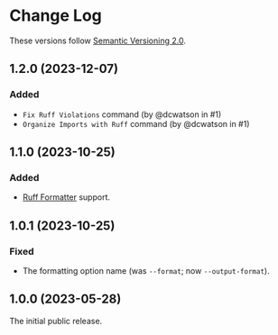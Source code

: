 # Change Log

These versions follow [Semantic Versioning 2.0](https://semver.org).

## 1.2.0 (2023-12-07)

### Added

- `Fix Ruff Violations` command (by @dcwatson in #1)
- `Organize Imports with Ruff` command (by @dcwatson in #1)

## 1.1.0 (2023-10-25)

### Added

- [Ruff Formatter][ruff-fmt] support.

[ruff-fmt]: https://astral.sh/blog/the-ruff-formatter

## 1.0.1 (2023-10-25)

### Fixed

- The formatting option name (was `--format`; now `--output-format`).

## 1.0.0 (2023-05-28)

The initial public release.
